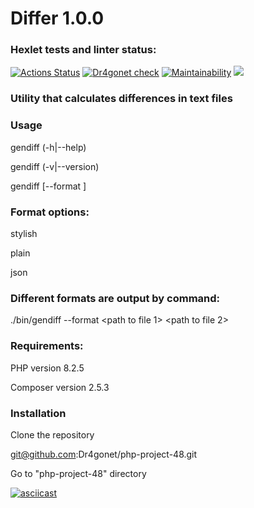 # Differ 1.0.0

### Hexlet tests and linter status:
[![Actions Status](https://github.com/Dr4gonet/php-project-48/workflows/hexlet-check/badge.svg)](https://github.com/Dr4gonet/php-project-48/actions)    [![Dr4gonet check](https://github.com/Dr4gonet/php-project-48/actions/workflows/Dr4gonet-check.yml/badge.svg)](https://github.com/Dr4gonet/php-project-48/actions/workflows/Dr4gonet-check.yml)    [![Maintainability](https://api.codeclimate.com/v1/badges/8afd181cb573d5905e96/maintainability)](https://codeclimate.com/github/Dr4gonet/php-project-48/maintainability)       <a href="https://codeclimate.com/github/Dr4gonet/php-project-48/test_coverage"><img src="https://api.codeclimate.com/v1/badges/8afd181cb573d5905e96/test_coverage" /></a>

### Utility that calculates differences in text files

### Usage
gendiff (-h|--help)

gendiff (-v|--version)

gendiff [--format ]

### Format options:

stylish

plain

json

### Different formats are output by command:

./bin/gendiff --format <format> <path to file 1> <path to file 2>

### Requirements:

PHP version 8.2.5

Composer version 2.5.3

### Installation

Сlone the repository

git@github.com:Dr4gonet/php-project-48.git

Go to "php-project-48" directory



[![asciicast](https://asciinema.org/a/2sAsjwyVGf6Kk3s8ONYYKM6qu.svg)](https://asciinema.org/a/2sAsjwyVGf6Kk3s8ONYYKM6qu)

